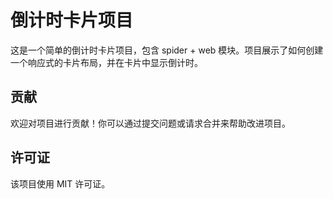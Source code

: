 # 倒计时卡片项目

这是一个简单的倒计时卡片项目，包含 spider + web 模块。项目展示了如何创建一个响应式的卡片布局，并在卡片中显示倒计时。

## 贡献

欢迎对项目进行贡献！你可以通过提交问题或请求合并来帮助改进项目。

## 许可证

该项目使用 MIT 许可证。 